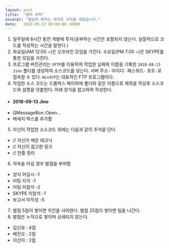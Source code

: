 ```yaml
---
layout: post
title:  "콤마 규칙"
excerpt: "열심히 하자는 의미로 규칙을 세웠습니다."
date:   2018-09-13 00:00:00 +0900
---
```


1. 일주일에 8시간 동안 개발에 투자(공부하는 시간은 포함되지 않는다. 실질적으로 코드를 작성하는 시간을 말한다.)
2. 화요일(AM 12:00 ~)은 오프라인 모임을 가진다. 수요일(PM 7:00 ~)은 SKYPE를 통한 모임을 가진다.
3. 프로그램 버전관리는 `SFTP`를 이용하여 작업한 날짜와 이름을 기록한 `2018-09-13 Jino` 폴더를 생성하여 소스코드를 넣는다. 서버 주소`-` 아이디`-` 패스워드`-` 포트`-`로 접속할 수 있다. `WinSCP`는 대표적인 FTP 프로그램이다.
4. 작업한 소스 코드는 드롭박스 페이퍼에 폴더와 같은 이름으로 제목을 작성후 소스코드와 설명을 덧붙힌다. 아래 양식을 참고하여 작성한다.
- #### 2018-09-13 Jino
- QMessageBox::Open...
- 메세지 박스를 추가함
5. 자신이 작업한 소스코드 위에는 다음과 같이 주석을 단다.
- // 자신이 배운 테크닉
- // 자신이 참고한 링크
- // 한줄 정리
6. 약속을 어길 경우 벌점을 부여함
- 양식 어길시 -1
- 미팅 지각 -1
- 미팅 미참석 -2
- SKYPE 미참석 -1
- 보고서 미작성 -5
7. 벌점 5점이 쌓이면 치킨을 사야한다. 벌점 25점이 쌓이면 팀을 나간다.
8. 벌점은 누적으로 쌓이며 상쇄되지 않는다.
- 김신유 : 4점
- 배진오 : 2점
- 이산아 : 2점
